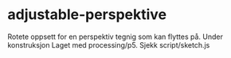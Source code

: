 # adjustable-perspektive


Rotete oppsett for en perspektiv tegnig som kan flyttes på. Under konstruksjon
Laget med processing/p5.
Sjekk script/sketch.js
